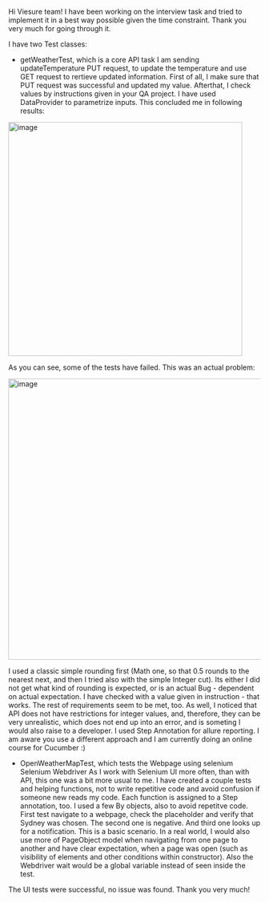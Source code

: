 Hi Viesure team! I have been working on the interview task and tried to implement it in a best way possible given the time constraint. Thank you very much for going through it.

I have two Test classes:


- getWeatherTest, which is a core API task
I am sending updateTemperature PUT request, to update the temperature and use GET request to rertieve updated information.
First of all, I make sure that PUT request was successful and updated my value. Afterthat, I check values by instructions given in your QA project.
I have used DataProvider to parametrize inputs. This concluded me in following results:

<img width="467" alt="image" src="https://github.com/simkinam/apiViesure/assets/152646712/1fee0b5f-2b0d-47f6-8ce7-feb9cad0afa5">


As you can see, some of the tests have failed. 
This was an actual problem:

<img width="561" alt="image" src="https://github.com/simkinam/apiViesure/assets/152646712/f167b89a-b96c-407a-9e48-7534472bd142">

I used a classic simple rounding first (Math one, so that 0.5 rounds to the nearest next, and then I tried also with the simple Integer cut).
Its either I did not get what kind of rounding is expected, or is an actual Bug - dependent on actual expectation.
I have checked with a value given in instruction - that works. The rest of requirements seem to be met, too.
As well, I noticed that API does not have restrictions for integer values, and, therefore, they can be very unrealistic, which does not end up into an error, 
and is someting I would also raise to a developer.
I used Step Annotation for allure reporting. I am aware you use a different approach and I am currently doing an online course for Cucumber :)


- OpenWeatherMapTest, which tests the Webpage using selenium Selenium Webdriver
  As I work with Selenium UI more often, than with API, this one was a bit more usual to me. I have created a couple tests and helping functions, not to write repetitive code and avoid confusion if someone new reads my code.
Each function is assigned to a Step annotation, too.
I used a few By objects, also to avoid repetitve code.
First test navigate to a webpage, check the placeholder and verify that Sydney was chosen. The second one is negative. And third one looks up for a notification.
This is a basic scenario.
In a real world, I would also use more of PageObject model when navigating from one page to another and have clear expectation, when a page was open (such as visibility of elements and other conditions within constructor).
Also the Webdriver wait would be a global variable instead of seen inside the test. 

The UI tests were successful, no issue was found. 
Thank you very much!
